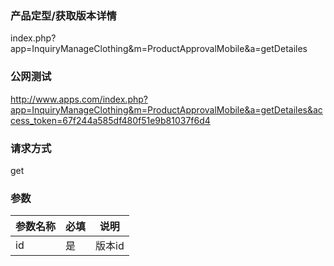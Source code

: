 ### **产品定型/获取版本详情**
index.php?app=InquiryManageClothing&m=ProductApprovalMobile&a=getDetailes

### **公网测试**
http://www.apps.com/index.php?app=InquiryManageClothing&m=ProductApprovalMobile&a=getDetailes&access_token=67f244a585df480f51e9b81037f6d4

### **请求方式**
get


### **参数**
| 参数名称  |必填|     说明      |
|------|-----|------|
| id| 是 |   版本id|

